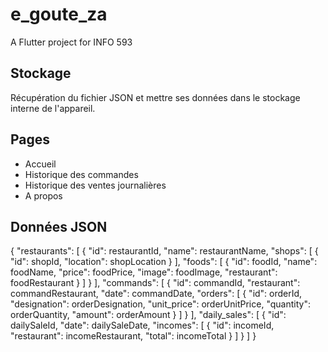 # e_goute_za

A Flutter project for INFO 593

## Stockage
Récupération du fichier JSON et mettre ses données dans le stockage interne de l'appareil.

## Pages
- Accueil
- Historique des commandes
- Historique des ventes journalières
- A propos

## Données JSON
{
    "restaurants": [
        {
            "id": restaurantId,
            "name": restaurantName,
            "shops": [
                {
                    "id": shopId,
                    "location": shopLocation
                }
            ],
            "foods": [
                {
                     "id": foodId,
                     "name": foodName,
                     "price": foodPrice,
                     "image": foodImage,
                  "restaurant": foodRestaurant
                }
            ]
        }
    ],
    "commands": [
        {
            "id": commandId,
            "restaurant": commandRestaurant,
            "date": commandDate,
            "orders":  [
                {
                    "id": orderId,
                    "designation": orderDesignation,
                    "unit_price": orderUnitPrice,
                    "quantity": orderQuantity,
                    "amount": orderAmount
                }
            ]
        }
    ],
    "daily_sales": [
        {
            "id": dailySaleId,
            "date": dailySaleDate,
            "incomes": [
                {
                    "id": incomeId,
                    "restaurant": incomeRestaurant,
                    "total": incomeTotal
                }
            ]
        }
    ]
}
